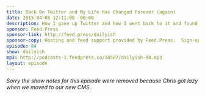 ```yaml
---
title: Back On Twitter and My Life Has Changed Forever (again)
date: 2015-04-08 12:11:00 -06:00
description: How I gave up Twitter and how I went back to it and found myself all over again. Or something like that.
sponsor: Feed.Press
sponsor-link: http://feed.press/dailyish
sponsor-copy: Hosting and feed support provided by Feed.Press.  Sign-up today and try FeedPress on a 14 day trial (no contracts or commitments). Use promo code "dailyish" during checkout to get 10% off your first year.
episode: 84
show: dailyish
mp3: http://podcasts-1.feedpress.co/10587/dailyish-84.mp3
layout: episode
---
```


<em>Sorry the show notes for this episode were removed because Chris got lazy when we moved to our new CMS</em>.
